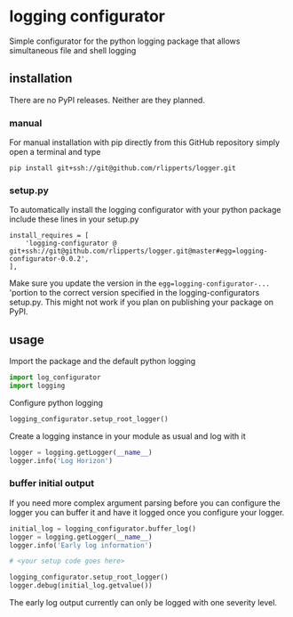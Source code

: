 # logging configurator
Simple configurator for the python logging package that allows simultaneous file and shell logging

## installation
There are no PyPI releases. Neither are they planned.

### manual
For manual installation with pip directly from this GitHub repository simply open a terminal and type
```
pip install git+ssh://git@github.com/rlipperts/logger.git
```

### setup.py
To automatically install the logging configurator with your python package include these lines in your setup.py
```
install_requires = [
    'logging-configurator @ git+ssh://git@github.com/rlipperts/logger.git@master#egg=logging-configurator-0.0.2',
],
```
Make sure you update the version in the `egg=logging-configurator-...` 'portion to the correct version specified in the logging-configurators setup.py. This might not work if you plan on publishing your package on PyPI.

## usage

Import the package and the default python logging

```python
import log_configurator
import logging
```

Configure python logging
```python
logging_configurator.setup_root_logger()
```

Create a logging instance in your module as usual and log with it
```python
logger = logging.getLogger(__name__)
logger.info('Log Horizon')
```

### buffer initial output
If you need more complex argument parsing before you can configure the logger you can buffer it and have it logged once you configure your logger.

```python
initial_log = logging_configurator.buffer_log()
logger = logging.getLogger(__name__)
logger.info('Early log information')

# <your setup code goes here>

logging_configurator.setup_root_logger()
logger.debug(initial_log.getvalue())
```
The early log output currently can only be logged with one severity level.
